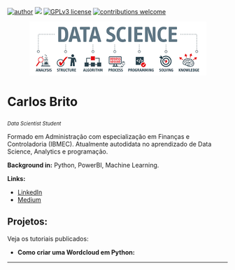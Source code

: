 [![author](https://img.shields.io/badge/author-carlosbrito-red.svg)](https://www.linkedin.com/in/carlos-eug%C3%AAnio-brito-62086b51/) [![](https://img.shields.io/badge/python-3.7+-blue.svg)](https://www.python.org/downloads/release/python-365/) [![GPLv3 license](https://img.shields.io/badge/License-GPLv3-blue.svg)](http://perso.crans.org/besson/LICENSE.html) [![contributions welcome](https://img.shields.io/badge/contributions-welcome-brightgreen.svg?style=flat)](https://github.com/carloseugeniobrito)

<p align="center">
  <img src="images.png" >
</p>

# Carlos Brito
<sub>*Data Scientist Student*</sub>

Formado em Administração com especialização em Finanças e Controladoria (IBMEC). Atualmente autodidata no aprendizado de Data Science, Analytics e programação.

**Background in:** Python, PowerBI, Machine Learning.

**Links:**

* [LinkedIn](https://www.linkedin.com/in/carlos-eug%C3%AAnio-brito-62086b51/)
* [Medium](https://www.medium.com)


## Projetos:
Veja os tutoriais publicados:

* **Como criar uma Wordcloud em Python:**

---




